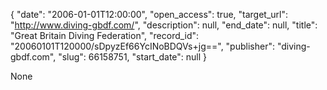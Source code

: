 {
  "date": "2006-01-01T12:00:00", 
  "open_access": true, 
  "target_url": "http://www.diving-gbdf.com/", 
  "description": null, 
  "end_date": null, 
  "title": "Great Britain Diving Federation", 
  "record_id": "20060101T120000/sDpyzEf66YcINoBDQVs+jg==", 
  "publisher": "diving-gbdf.com", 
  "slug": 66158751, 
  "start_date": null
}

None